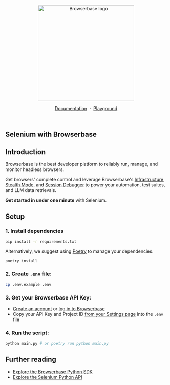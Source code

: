 <p align="center">
    <picture>
        <source media="(prefers-color-scheme: dark)" srcset="logo/dark.svg"/>
        <img alt="Browserbase logo" src="logo/light.svg" width="300" />
    </picture>
</p>

<p align="center">
    <a href="https://docs.browserbase.com">Documentation</a>
    <span>&nbsp;·&nbsp;</span>
    <a href="https://www.browserbase.com/playground">Playground</a>
</p>
<br/>

## Selenium with Browserbase

## Introduction

Browserbase is the best developer platform to reliably run, manage, and monitor headless browsers.

Get browsers' complete control and leverage Browserbase's
[Infrastructure](https://docs.browserbase.com/under-the-hood), [Stealth Mode](https://docs.browserbase.com/features/stealth-mode), and
[Session Debugger](https://docs.browserbase.com/features/sessions) to power your automation, test suites,
and LLM data retrievals.

**Get started in under one minute** with Selenium.

## Setup

### 1. Install dependencies

```bash
pip install -r requirements.txt
```

Alternatively, we suggest using [Poetry](https://python-poetry.org/) to manage your dependencies.

```bash
poetry install
```

### 2. Create `.env` file:

```bash
cp .env.example .env
```

### 3. Get your Browserbase API Key:

- [Create an account](https://www.browserbase.com/sign-up) or [log in to Browserbase](https://www.browserbase.com/sign-in)
- Copy your API Key and Project ID [from your Settings page](https://www.browserbase.com/settings) into the `.env` file

### 4. Run the script:

```bash
python main.py # or poetry run python main.py
```

## Further reading

- [Explore the Browserbase Python SDK](https://docs.browserbase.com/sdk/python)
- [Explore the Selenium Python API](https://selenium-python.readthedocs.io/api.html)
